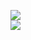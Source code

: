 [![](https://img.shields.io/badge/Made%20With-Github%20Spray-lightgrey.svg?style=for-the-badge&logo=github)](https://github.com/Annihil/github-spray#6760)  
[![](https://i.imgur.com/2DrTn0Z.gif)](https://github.com/Annihil/github-spray)